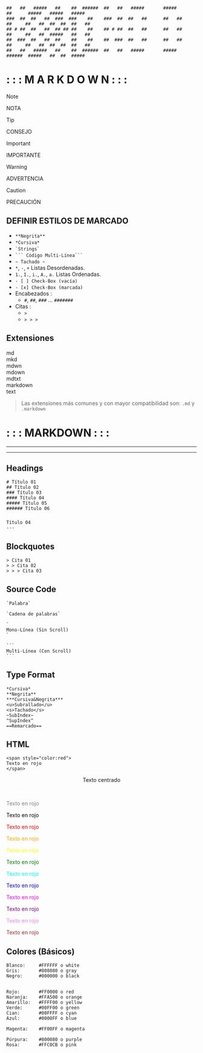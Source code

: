 ```
##   ##   #####   ##    ##  ######  ##   ##   #####       #####        ##      #####   #####   #####  
###  ##  ##   ##  ###  ###    ##    ###  ##  ##   ##      ##   ##      ##     ##   ##  ##  ##  ##   ##
## # ##  ##   ##  ## ## ##    ##    ## # ##  ##   ##      ##   ##      ##     ##   ##  #####   ##   ##
##  ###  ##   ##  ##    ##    ##    ##  ###  ##   ##      ##   ##      ##     ##   ##  ##  ##  ##   ##
##   ##   #####   ##    ##  ######  ##   ##   #####       #####        ######  #####   ##  ##  #####  
```

# : : : M A R K D O W N : : :

> [!NOTE]
> NOTA

> [!TIP]
> CONSEJO

> [!IMPORTANT]
> IMPORTANTE

> [!WARNING]
> ADVERTENCIA

> [!CAUTION]
> PRECAUCIÓN

## DEFINIR ESTILOS DE MARCADO

- ` **Negrita** `
- ` *Cursiva* `
- ``` `Strings` ```
- ` ``` Código Multi-Línea``` `
- ` ~ Tachado ~ `
- `*`, `-`, `+` Listas Desordenadas.
- `1.`, `I.`, `i.`, `A.`, `a.` Listas Ordenadas.
- `- [ ] Check-Box (vacía)`
- `- [x] Check-Box (marcada)`
- Encabezados :
	- `#`, `##`, `###` ... `#######`
- Citas :
	- `>`
	- `> > >`

## Extensiones

md        <br>
mkd       <br>
mdwn      <br>
mdown     <br>
mdtxt     <br>
markdown  <br>
text      <br>


> Las extensiones más comunes y con mayor compatibilidad son:
> `.md` y `.markdown`


# : : : MARKDOWN : : :
---
---



## Headings


	# Título 01
	## Título 02
	### Título 03
	#### Título 04
	##### Título 05
	###### Título 06

###

	Título 04
	---



## Blockquotes

	> Cita 01
	> > Cita 02
	> > > Cita 03



## Source Code


	`Palabra`

	`Cadena de palabras`

	`
	Mono-Línea (Sin Scroll)
	`

	```
	Multi-Línea (Con Scroll)
	```



## Type Format

	*Cursiva*
	**Negrita**
	***Cursiva&Negrita***
	<u>Subrallado</u>
	<s>Tachado</s>
	~SubIndex~
	^SupIndex^
	==Remarcado==



## HTML

	<span style="color:red">
	Texto en rojo
	</span>

<span style="display: block; text-align: center;">
Texto centrado
</span>


<span style="color:white">Texto en rojo</span>

<span style="color:gray">Texto en rojo</span>

<span style="color:black">Texto en rojo</span>

<span style="color:red">Texto en rojo</span>

<span style="color:orange">Texto en rojo</span>

<span style="color:yellow">Texto en rojo</span>

<span style="color:green">Texto en rojo</span>

<span style="color:cyan">Texto en rojo</span>

<span style="color:blue">Texto en rojo</span>

<span style="color:magenta">Texto en rojo</span>

<span style="color:purple">Texto en rojo</span>


<span style="color:violet">Texto en rojo</span>

<span style="color:brown">Texto en rojo</span>


## Colores (Básicos)

	Blanco: 	#FFFFFF o white
	Gris: 		#808080 o gray
	Negro: 		#000000 o black
	
	
	Rojo: 		#FF0000 o red
	Naranja: 	#FFA500 o orange
	Amarillo: 	#FFFF00 o yellow
	Verde: 		#00FF00 o green
	Cian: 		#00FFFF o cyan
	Azul: 		#0000FF o blue
	
	Magenta: 	#FF00FF o magenta

	Púrpura: 	#800080 o purple
	Rosa: 		#FFC0CB o pink
